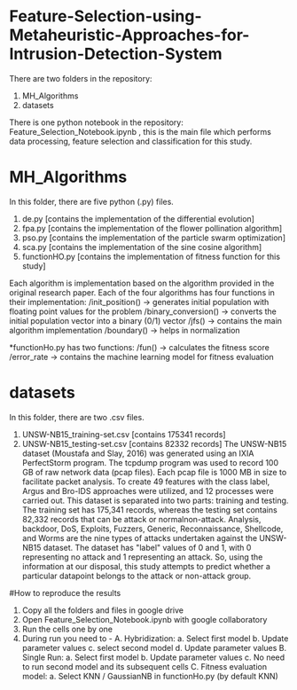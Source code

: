 # Feature-Selection-using-Metaheuristic-Approaches-for-Intrusion-Detection-System

There are two folders in the repository:
1. MH_Algorithms
2. datasets

There is one python notebook in the repository:
Feature_Selection_Notebook.ipynb , this is the main file which performs data processing, feature selection and classification for this study.

# MH_Algorithms
In this folder, there are five python (.py) files.
1. de.py [contains the implementation of the differential evolution]
2. fpa.py [contains the implementation of the flower pollination algorithm]
3. pso.py [contains the implementation of the particle swarm optimization]
4. sca.py [contains the implementation of the sine cosine algorithm]
5. functionHO.py  [contains the implementation of fitness function for this study]

Each algorithm is implementation based on the algorithm provided in the original research paper.
Each of the four algorithms has four functions in their implementation:
/init_position() -> generates initial population with floating point values for the problem
/binary_conversion() -> converts the initial population vector into a binary (0/1) vector
/jfs() -> contains the main algorithm implementation
/boundary() -> helps in normalization

*functionHo.py has two functions:
/fun() -> calculates the fitness score
/error_rate  -> contains the machine learning model for fitness evaluation

# datasets
In this folder, there are two .csv files.
1. UNSW-NB15_training-set.csv  [contains 175341 records]
2. UNSW-NB15_testing-set.csv   [contains 82332 records]
The UNSW-NB15 dataset (Moustafa and Slay, 2016) was generated using an IXIA PerfectStorm program. The
tcpdump program was used to record 100 GB of raw network data (pcap files). Each pcap file is 1000 MB in size to
facilitate packet analysis. To create 49 features with the class label, Argus and Bro-IDS approaches were utilized, and
12 processes were carried out. This dataset is separated into two parts: training and testing. 
The training set has 175,341 records, whereas the testing set contains 82,332 records that can be attack or normalnon-attack. Analysis, backdoor,
DoS, Exploits, Fuzzers, Generic, Reconnaissance, Shellcode, and Worms are the nine types of attacks undertaken
against the UNSW-NB15 dataset. The dataset has "label" values of 0 and 1, with 0 representing no
attack and 1 representing an attack. So, using the information at our disposal, this study attempts to predict whether a
particular datapoint belongs to the attack or non-attack group.


#How to reproduce the results
1. Copy all the folders and files in google drive
2. Open Feature_Selection_Notebook.ipynb with google collaboratory
3. Run the cells one by one
4. During run you need to - 
    A. Hybridization:
        a. Select first model
		b. Update parameter values
		c. select second model
		d. Update parameter values
	B. Single Run:
	    a. Select first model
		b. Update parameter values
		c. No need to run second model and its subsequent cells
	C. Fitness evaluation model:
	    a. Select KNN / GaussianNB in functionHo.py (by default KNN)
		
